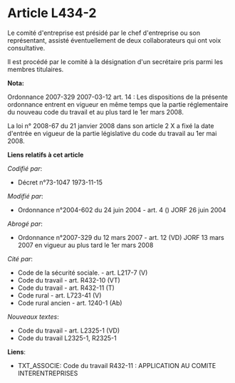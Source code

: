 # Article L434-2

Le comité d'entreprise est présidé par le chef d'entreprise ou son représentant, assisté éventuellement de deux
collaborateurs qui ont voix consultative.

Il est procédé par le comité à la désignation d'un secrétaire pris parmi les membres titulaires.

**Nota:**

Ordonnance 2007-329 2007-03-12 art. 14 : Les dispositions de la présente ordonnance entrent en vigueur en même temps que la
partie réglementaire du nouveau code du travail et au plus tard le 1er mars 2008.

La loi n° 2008-67 du 21 janvier 2008 dans son article 2 X a fixé la date d'entrée en vigueur de la partie législative du code
du travail au 1er mai 2008.

**Liens relatifs à cet article**

_Codifié par_:

  - Décret n°73-1047 1973-11-15

_Modifié par_:

  - Ordonnance n°2004-602 du 24 juin 2004 - art. 4 () JORF 26 juin 2004

_Abrogé par_:

  - Ordonnance n°2007-329 du 12 mars 2007 - art. 12 (VD) JORF 13 mars 2007 en vigueur au plus tard le 1er mars 2008

_Cité par_:

  - Code de la sécurité sociale. - art. L217-7 (V)
  - Code du travail - art. R432-10 (VT)
  - Code du travail - art. R432-11 (T)
  - Code rural - art. L723-41 (V)
  - Code rural ancien - art. 1240-1 (Ab)

_Nouveaux textes_:

  - Code du travail - art. L2325-1 (VD)
  - Code du travail L2325-1, R2325-1

**Liens**:

  - TXT_ASSOCIE: Code du travail R432-11 : APPLICATION AU COMITE INTERENTREPRISES
